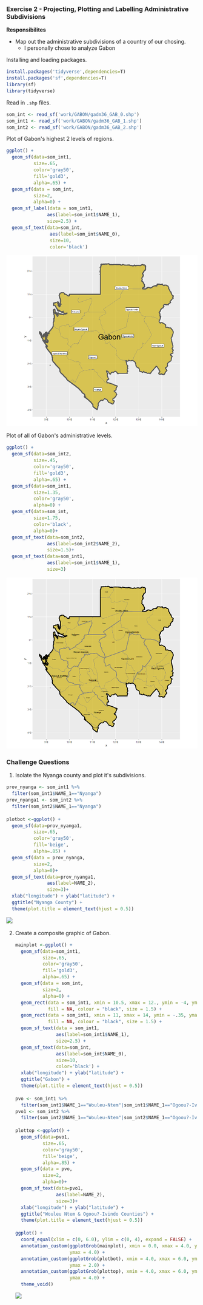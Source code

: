 ###  Exercise 2 - Projecting, Plotting and Labelling Administrative Subdivisions

**Responsibilites**

- Map out the administrative subdivisions of a country of our chosing.
  - I personally chose to analyze Gabon



Installing and loading packages.

```R
install.packages('tidyverse',dependencies=T)
install.packages('sf',dependencies=T)
library(sf)
library(tidyverse)
```

Read in `.shp` files.

```R
som_int <- read_sf('work/GABON/gadm36_GAB_0.shp')
som_int1 <- read_sf('work/GABON/gadm36_GAB_1.shp')
som_int2 <- read_sf('work/GABON/gadm36_GAB_2.shp')
```

Plot of Gabon's highest 2 levels of regions.

```R
ggplot() +
  geom_sf(data=som_int1,
          size=.65,
          color='gray50',
          fill='gold3',
          alpha=.65) +
  geom_sf(data = som_int,
          size=2,
          alpha=0) +
  geom_sf_label(data = som_int1,
               aes(label=som_int1$NAME_1),
               size=2.5) +
  geom_sf_text(data=som_int,
                aes(label=som_int$NAME_0),
                size=10,
                color='black')

```

![](images/Ex2plot1.png)

Plot of all of Gabon's administrative levels.

```R
ggplot() +
  geom_sf(data=som_int2,
          size=.45,
          color='gray50',
          fill='gold3',
          alpha=.65) +
  geom_sf(data=som_int1,
          size=1.35,
          color='gray50',
          alpha=0) +
  geom_sf(data=som_int,
          size=1.75,
          color='black',
          alpha=0)+
  geom_sf_text(data=som_int2,
               aes(label=som_int2$NAME_2),
               size=1.5)+
  geom_sf_text(data=som_int1,
               aes(label=som_int1$NAME_1),
               size=3)
```

![](images/Ex2plot2.png)

### Challenge Questions

1. Isolate the Nyanga county and plot it's subdivisions.

```R
prov_nyanga <- som_int1 %>%
  filter(som_int1$NAME_1=="Nyanga")
prov_nyanga1 <- som_int2 %>%
  filter(som_int2$NAME_1=="Nyanga")

plotbot <-ggplot() +
  geom_sf(data=prov_nyanga1,
          size=.65,
          color='gray50',
          fill='beige',
          alpha=.85) +
  geom_sf(data = prov_nyanga,
          size=2,
          alpha=0)+
  geom_sf_text(data=prov_nyanga1,
               aes(label=NAME_2),
               size=3)+
  xlab("longitude") + ylab("latitude") +
  ggtitle("Nyanga County") +
  theme(plot.title = element_text(hjust = 0.5))
```



![](/Users/lucaparavano/Desktop/DATA440/images/Ex2plot3.png)

2. Create a composite graphic of Gabon.

   ```R
   mainplot <-ggplot() +
     geom_sf(data=som_int1,
             size=.65,
             color='gray50',
             fill='gold3',
             alpha=.65) +
     geom_sf(data = som_int,
             size=2,
             alpha=0) +
     geom_rect(data = som_int1, xmin = 10.5, xmax = 12., ymin = -4, ymax = -2.5, 
               fill = NA, colour = "black", size = 1.5) +
     geom_rect(data = som_int1, xmin = 11, xmax = 14, ymin = -.35, ymax = 2.3, 
               fill = NA, colour = "black", size = 1.5) +
     geom_sf_text(data = som_int1,
                  aes(label=som_int1$NAME_1),
                  size=2.5) +
     geom_sf_text(data=som_int,
                  aes(label=som_int$NAME_0),
                  size=10,
                  color='black') +
     xlab("longitude") + ylab("latitude") +
     ggtitle("Gabon") +
     theme(plot.title = element_text(hjust = 0.5))
   
   pvo <- som_int1 %>%
     filter(som_int1$NAME_1=="Wouleu-Ntem"|som_int1$NAME_1=="Ogoou?-Ivindo")
   pvo1 <- som_int2 %>%
     filter(som_int2$NAME_1=="Wouleu-Ntem"|som_int2$NAME_1=="Ogoou?-Ivindo")
   
   plottop <-ggplot() +
     geom_sf(data=pvo1,
             size=.65,
             color='gray50',
             fill='beige',
             alpha=.85) +
     geom_sf(data = pvo,
             size=2,
             alpha=0)+
     geom_sf_text(data=pvo1,
                  aes(label=NAME_2),
                  size=3)+
     xlab("longitude") + ylab("latitude") +
     ggtitle("Wouleu Ntem & Ogoou?-Ivindo Counties") +
     theme(plot.title = element_text(hjust = 0.5))
   
   ggplot() +
     coord_equal(xlim = c(0, 6.0), ylim = c(0, 4), expand = FALSE) +
     annotation_custom(ggplotGrob(mainplot), xmin = 0.0, xmax = 4.0, ymin = 0, 
                       ymax = 4.0) +
     annotation_custom(ggplotGrob(plotbot), xmin = 4.0, xmax = 6.0, ymin = 0, 
                       ymax = 2.0) +
     annotation_custom(ggplotGrob(plottop), xmin = 4.0, xmax = 6.0, ymin = 2.0, 
                       ymax = 4.0) +
     theme_void()
   ```

   <img src="/Users/lucaparavano/Desktop/DATA440/images/Ex2plot4.png"/>

   